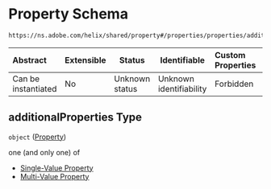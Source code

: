 # Property Schema

```txt
https://ns.adobe.com/helix/shared/property#/properties/properties/additionalProperties
```




| Abstract            | Extensible | Status         | Identifiable            | Custom Properties | Additional Properties | Access Restrictions | Defined In                                                      |
| :------------------ | ---------- | -------------- | ----------------------- | :---------------- | --------------------- | ------------------- | --------------------------------------------------------------- |
| Can be instantiated | No         | Unknown status | Unknown identifiability | Forbidden         | Allowed               | none                | [index.schema.json\*](index.schema.json "open original schema") |

## additionalProperties Type

`object` ([Property](index-properties-properties-property.md))

one (and only one) of

-   [Single-Value Property](property-oneof-single-value-property.md "check type definition")
-   [Multi-Value Property](property-oneof-multi-value-property.md "check type definition")
